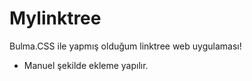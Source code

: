 # Mylinktree

Bulma.CSS ile yapmış olduğum linktree web uygulaması!

- Manuel şekilde ekleme yapılır.
